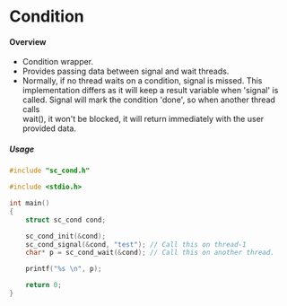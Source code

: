 # Condition

#### Overview

- Condition wrapper.
- Provides passing data between signal and wait threads.
- Normally, if no thread waits on a condition, signal is missed. This  
  implementation differs as it will keep a result variable when 'signal' is  
  called. Signal will mark the condition 'done', so when another thread calls  
  wait(), it won't be blocked, it will return immediately with the user  
  provided data.

##### Usage

```c
#include "sc_cond.h"

#include <stdio.h>

int main()
{
    struct sc_cond cond;

    sc_cond_init(&cond);
    sc_cond_signal(&cond, "test"); // Call this on thread-1
    char* p = sc_cond_wait(&cond); // Call this on another thread.

    printf("%s \n", p);

    return 0;
}
```